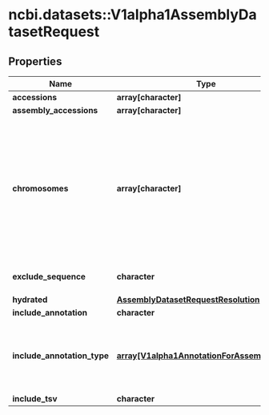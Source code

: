 # ncbi.datasets::V1alpha1AssemblyDatasetRequest

## Properties
Name | Type | Description | Notes
------------ | ------------- | ------------- | -------------
**accessions** | **array[character]** |  | [optional] 
**assembly_accessions** | **array[character]** |  | [optional] 
**chromosomes** | **array[character]** | The default setting is all chromosome. Specify individual chromosome by string (1,2,MT or chr1,chr2.chrMT). Unplaced sequences are treated like their own chromosome (&#39;Un&#39;). The filter only applies to fasta sequence. | [optional] 
**exclude_sequence** | **character** | Set to true to omit the genomic sequence. | [optional] 
**hydrated** | [**AssemblyDatasetRequestResolution**](AssemblyDatasetRequestResolution.md) |  | [optional] 
**include_annotation** | **character** |  | [optional] 
**include_annotation_type** | [**array[V1alpha1AnnotationForAssemblyType]**](v1alpha1AnnotationForAssemblyType.md) | Select additional types of annotation to include in the data package.  If unset, no annotation is provided. | [optional] 
**include_tsv** | **character** |  | [optional] 


